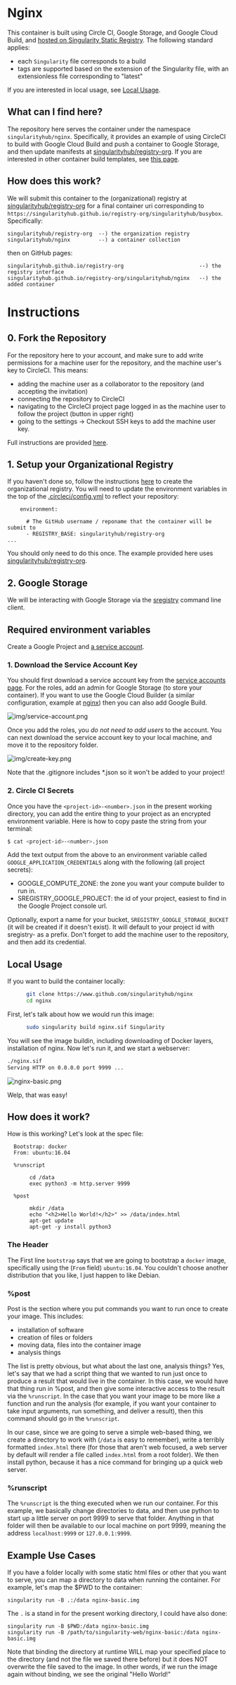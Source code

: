 # Nginx

This container is built using Circle CI, Google Storage, and Google Cloud Build, and [hosted on Singularity Static Registry](https://singularityhub.github.io/registry-org/singularityhub/nginx/). The following standard applies:

 - each `Singularity` file corresponds to a build
 - tags are supported based on the extension of the Singularity file, with an extensionless file corresponding to "latest"

If you are interested in local usage, see [Local Usage](#local-usage).


## What can I find here?

The repository here serves the container under the namespace `singularityhub/nginx`. Specifically,
it provides an example of using CircleCI to build with Google Cloud Build and push a container to Google Storage,
and then update manifests at [singularityhub/registry-org](https://www.github.com/singularityhub/registry-org).
If you are interested in other container build templates, see [this page](https://github.com/singularityhub/registry/wiki/build-templates).

## How does this work?

We will submit this container to the (organizational) registry at 
[singularityhub/registry-org](https://www.github.com/singularityhub/registry-org)
for a final container uri corresponding to `https://singularityhub.github.io/registry-org/singularityhub/busybox`. Specifically:

```
singularityhub/registry-org  --) the organization registry
singularityhub/nginx         --) a container collection
```

then on GitHub pages:

```
singularityhub.github.io/registry-org                        --) the registry interface
singularityhub.github.io/registry-org/singularityhub/nginx   --) the added container
```

# Instructions

## 0. Fork the Repository

For the repository here to your account, and make sure to add write permissions
for a machine user for the repository, and the machine user's key to CircleCI.
This means:

 - adding the machine user as a collaborator to the repository (and accepting the invitation)
 - connecting the repository to CircleCI
 - navigating to the CircleCI project page logged in as the machine user to follow the project (button in upper right)
 - going to the settings -> Checkout SSH keys to add the machine user key.

Full instructions are provided [here](https://github.com/singularityhub/registry/wiki/deploy-container-storage#2-creating-a-connected-repository).

## 1. Setup your Organizational Registry

If you haven't done so, follow the instructions [here](https://github.com/singularityhub/registry/wiki/deploy-container-storage#organizational) to create the organizational registry. You will need to
update the environment variables in the top of the [.circleci/config.yml](.circleci/config.yml)
to reflect your repository:

```
    environment:

      # The GitHub username / reponame that the container will be submit to
      - REGISTRY_BASE: singularityhub/registry-org
...
```

You should only need to do this once. The example provided here uses 
[singularityhub/registry-org](https://www.github.com/singularityhub/registry-org).

## 2. Google Storage

We will be interacting with Google Storage via the [sregistry](https://www.github.com/singularityhub/sregistry)
command line client.

## Required environment variables

Create a Google Project and [a service account](https://cloud.google.com/sdk/docs/authorizing#authorizing_with_a_service_account).

### 1. Download the Service Account Key

You should first download a service account key from the [service accounts page](https://console.cloud.google.com/iam-admin/serviceaccounts?_ga=2.213389911.-231410963.1512057989). For the roles, add an admin for Google
Storage (to store your container). If you want to use the Google Cloud Builder (a similar
configuration, example at [nginx](https://www.github.com/singularityhub/nginx)) then you can also add Google Build. 

![img/service-account.png](img/service-account.png)

Once you add the roles, you *do not need to add users* to the account. You can next download
the service account key to your local machine, and move it to the repository folder.

![img/create-key.png](img/create-key.png)

Note that the .gitignore includes *.json so it won't be added to your project!

### 2. Circle CI Secrets

Once you have the `<project-id>-<number>.json` in the present working directory,
you can add the entire thing to your project as an encrypted environment variable.
Here is how to copy paste the string from your terminal:

```bash
$ cat <project-id>-<number>.json
```

Add the text output from the above to an environment variable
called `GOOGLE_APPLICATION_CREDENTIALS` along with the following (all project secrets):

 - GOOGLE_COMPUTE_ZONE: the zone you want your compute builder to run in.
 - SREGISTRY_GOOGLE_PROJECT: the id of your project, easiest to find in the Google Project console url.

Optionally, export a name for your bucket, `SREGISTRY_GOOGLE_STORAGE_BUCKET` 
(it will be created if it doesn't exist).  It will default to your project id with sregistry- as a prefix.
Don't forget to add the machine user to the repository, and then add its credential.

## Local Usage

If you want to build the container locally:

```bash
      git clone https://www.github.com/singularityhub/nginx
      cd nginx
```

First, let's talk about how we would run this image:

```bash
      sudo singularity build nginx.sif Singularity
```

You will see the image buildin, including downloading of Docker layers, installation of nginx. Now let's run it, and we start a webserver:

```bash     
./nginx.sif
Serving HTTP on 0.0.0.0 port 9999 ...
```

![nginx-basic.png](nginx-basic.png)


Welp, that was easy! 


## How does it work?
How is this working? Let's look at the spec file:


      Bootstrap: docker
      From: ubuntu:16.04

      %runscript

           cd /data
           exec python3 -m http.server 9999

      %post

           mkdir /data
           echo "<h2>Hello World!</h2>" >> /data/index.html
           apt-get update
           apt-get -y install python3     


### The Header
The First line `bootstrap` says that we are going to bootstrap a `docker` image, specifically using the (`From` field) `ubuntu:16.04`. You couldn't choose another distribution that you like, I just happen to like Debian.

### %post
Post is the section where you put commands you want to run once to create your image. This includes:

- installation of software
- creation of files or folders
- moving data, files into the container image
- analysis things

The list is pretty obvious, but what about the last one, analysis things? Yes, let's say that we had a script thing that we wanted to run just once to produce a result that would live in the container. In this case, we would have that thing run in %post, and then give some interactive access to the result via the `%runscript`. In the case that you want your image to be more like a function and run the analysis (for example, if you want your container to take input arguments, run something, and deliver a result), then this command should go in the `%runscript`.

In our case, since we are going to serve a simple web-based thing, we create a directory to work with (`/data` is easy to remember), write a terribly formatted `index.html` there (for those that aren't web focused, a web server by default will render a file called `index.html` from a root folder). We then install python, because it has a nice command for bringing up a quick web server.

### %runscript
The `%runscript` is the thing executed when we run our container. For this example, we basically change directories to data, and then use python to start up a little server on port 9999 to serve that folder. Anything in that folder will then be available to our local machine on port 9999, meaning the address `localhost:9999` or `127.0.0.1:9999`.


## Example Use Cases
If you have a folder locally with some static html files or other that you want to serve, you can map a directory to data when running the container. For example, let's map the $PWD to the container:


    singularity run -B .:/data nginx-basic.img 

The `.` is a stand in for the present working directory, I could have also done:

    singularity run -B $PWD:/data nginx-basic.img 
    singularity run -B /path/to/singularity-web/nginx-basic:/data nginx-basic.img 


Note that binding the directory at runtime WILL map your specified place to the directory (and not the file we saved there before) but it does NOT overwrite the file saved to the image. In other words, if we run the image again without binding, we see the original "Hello World!"

